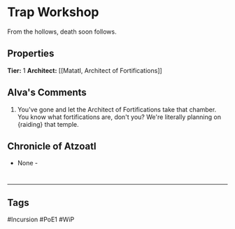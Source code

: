 # Trap Workshop
From the hollows, death soon follows.

## Properties
**Tier:** 1
**Architect:** [[Matatl, Architect of Fortifications]]

## Alva's Comments
1. You've gone and let the Architect of Fortifications take that chamber. You know what fortifications are, don't you? We're literally planning on {raiding} that temple.

## Chronicle of Atzoatl
- None -

#
---
## Tags
#Incursion
#PoE1
#WiP
